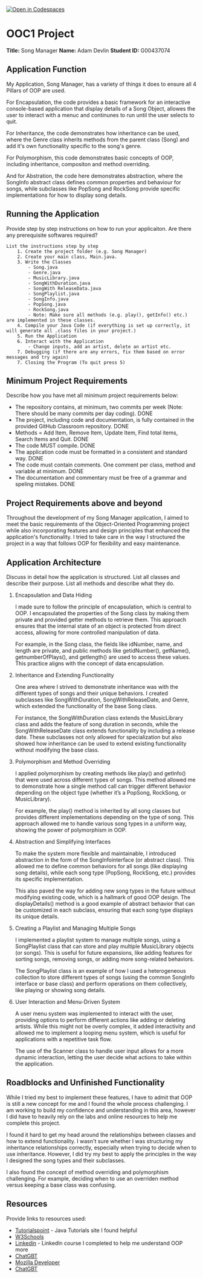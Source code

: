 [![Open in Codespaces](https://classroom.github.com/assets/launch-codespace-2972f46106e565e64193e422d61a12cf1da4916b45550586e14ef0a7c637dd04.svg)](https://classroom.github.com/open-in-codespaces?assignment_repo_id=17263102)
# OOC1 Project

**Title:** Song Manager
**Name:** Adam Devlin 
**Student ID:** G00437074

## Application Function

My Application, Song Manager, has a variety of things it does to ensure all 4 Pillars of OOP are used.

For Encapsulation, the code provides a basic framework for an interactive console-based application that display details of a Song Object, allowes the user to interact with a menuc and continunes to run until the user selects to quit.

For Inheritance, the code demonstrates how inheritance can be used, where the Genre class inherits methods from the parent class (Song) and add it's own functionality specific to the song's genre.

For Polymorphism, this code demonstrates basic concepts of OOP, including inheritance, compositon and method overriding. 

And for Abstration, the code here demonstrates abstraction, where the SongInfo abstract class defines common properties and behaviour for songs, while subclasses like PopSong and RockSong provide specific implementations for how to display song details.


## Running the Application

Provide step by step instructions on how to run your applicaiton. Are there any prerequisite softwares required?

```list
List the instructions step by step
    1. Create the project folder (e.g. Song Manager)
    2. Create your main class, Main.java.
    3. Write the Classes 
        - Song.java
        - Genre.java
        - MusicLibrary.java
        - SongWithDuration.java
        - SongWith ReleaseData.java
        - SongPlaylist.java
        - SongInfo.java
        - PopSong.java
        - RockSong.java
        - Note: Make sure all methods (e.g. play(), getInfo() etc.) are implemented in these classes.
    4. Compile your Java Code (if everything is set up correctly, it will generate all .class files in your project.)
    5. Run the Application
    6. Interact with the Application
        - Change inputs, add an artist, delete an artist etc.
    7. Debugging (if there are any errors, fix them based on error messages and try again)
    7. Closing the Program (To quit press 5)

```

## Minimum Project Requirements

Describe how you have met all minimum project requirements below:

* The repository contains, at minimum, two commits per week (Note: There should be many commits per day coding). DONE
* The project, including code and documentation, is fully contained in the provided GitHub Classroom repository. DONE
* Methods = Add Item, Remove Item, Update Item, Find total items, Search Items and Quit. DONE
* The code MUST compile. DONE
* The application code must be formatted in a consistent and standard way. DONE
* The code must contain comments. One comment per class, method and variable at minimum. DONE
* The documentation and commentary must be free of a grammar and speling mistakes. DONE

## Project Requirements above and beyond

Throughout the development of my Song Manager application, I aimed to meet the basic requirements of the Object-Oriented Programming project while also incorporating features and design principles that enhanced the application's functionality. I tried to take care in the way I structured the project in a way that follows OOP for flexibility and easy maintenance.

## Application Architecture

Discuss in detail how the application is structured. List all classes and describe their purpose. List all methods and describe what they do.

1. Encapsulation and Data Hiding

    I made sure to follow the principle of encapsulation, which is central to OOP. I encapsulated the properties of the Song class by making them private and provided getter methods to retrieve them. This approach ensures that the internal state of an object is protected from direct access, allowing for more controlled manipulation of data.

    For example, in the Song class, the fields like idNumber, name, and length are private, and public methods like getidNumber(), getName(), getnumberOfPlays(), and getlength() are used to access these values. This practice aligns with the concept of data encapsulation.

2. Inheritance and Extending Functionality

    One area where I strived to demonstrate inheritance was with the different types of songs and their unique behaviors. I created subclasses like SongWithDuration, SongWithReleaseDate, and Genre, which extended the functionality of the base Song class.

    For instance, the SongWithDuration class extends the MusicLibrary class and adds the feature of song duration in seconds, while the SongWithReleaseDate class extends functionality by including a release date. These subclasses not only allowed for specialization but also showed how inheritance can be used to extend existing functionality without modifying the base class.

3. Polymorphism and Method Overriding

    I applied polymorphism by creating methods like play() and getInfo() that were used across different types of songs. This method allowed me to demonstrate how a single method call can trigger different behavior depending on the object type (whether it’s a PopSong, RockSong, or MusicLibrary).

    For example, the play() method is inherited by all song classes but provides different implementations depending on the type of song. This approach allowed me to handle various song types in a uniform way, showing the power of polymorphism in OOP.

4. Abstraction and Simplifying Interfaces

    To make the system more flexible and maintainable, I introduced abstraction in the form of the SongInfointerface (or abstract class). This allowed me to define common behaviors for all songs (like displaying song details), while each song type (PopSong, RockSong, etc.) provides its specific implementation.

    This also paved the way for adding new song types in the future without modifying existing code, which is a hallmark of good OOP design. The displayDetails() method is a good example of abstract behavior that can be customized in each subclass, ensuring that each song type displays its unique details.

5. Creating a Playlist and Managing Multiple Songs

    I implemented a playlist system to manage multiple songs, using a SongPlaylist class that can store and play multiple MusicLibrary objects (or songs). This is useful for future expansions, like adding features for sorting songs, removing songs, or adding more song-related behaviors.

    The SongPlaylist class is an example of how I used a heterogeneous collection to store different types of songs (using the common SongInfo interface or base class) and perform operations on them collectively, like playing or showing song details.

6. User Interaction and Menu-Driven System

    A user menu system was implemented to interact with the user, providing options to perform different actions like adding or deleting artists. While this might not be overly complex, it added interactivity and allowed me to implement a looping menu system, which is useful for applications with a repetitive task flow.

    The use of the Scanner class to handle user input allows for a more dynamic interaction, letting the user decide what actions to take within the application.

## Roadblocks and Unfinished Functionality

While I tried my best to implement these features, I have to admit that OOP is still a new concept for me and I found the whole process challenging. I am working to build my confidence and understanding in this area, however I did have to heavily rely on the labs and online resources to help me complete this project.

I found it hard to get my head around the relationships between classes and how to extend functionality. I wasn't sure whether I was structuring my inheritance relationships correctly, especially when trying to decide when to use inheritance. However, I did try my best to apply the principles in the way I designed the song types and their subclasses.

I also found the concept of method overriding and polymorphism challenging. For example, deciding when to use an overriden method versus keeping a base class was confusing. 

## Resources

Provide links to resources used:

* [Tutorialspoint](https://www.tutorialspoint.com/java/) - Java Tutorials site I found helpful
* [W3Schools](https://www.w3schools.com/java/java_oop.asp)
* [Linkedin](https://www.linkedin.com/learning/programming-foundations-object-oriented-design-3?trk=learning-topics_trending-courses_related-content-card&upsellOrderOrigin=default_guest_learning) - Linkedln course I completed to help me understand OOP more
* [ChatGBT](https://chatgpt.com/)
* [Mozilla Developer](https://developer.mozilla.org/en-US/)
* [ChatGBT](https://chatgpt.com/)




